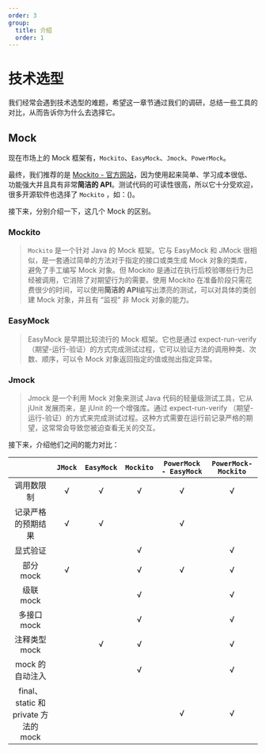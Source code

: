 ```yaml
---
order: 3
group:
  title: 介绍
  order: 1
---
```


# 技术选型

我们经常会遇到技术选型的难题，希望这一章节通过我们的调研，总结一些工具的对比，从而告诉你为什么去选择它。

## Mock

现在市场上的 Mock 框架有，`Mockito`、`EasyMock`、`Jmock`、`PowerMock`。

最终，我们推荐的是 [Mockito - 官方网站](https://site.mockito.org/)，因为使用起来简单、学习成本很低、功能强大并且具有非常**简洁的 API**。测试代码的可读性很高，所以它十分受欢迎，很多开源软件也选择了 `Mockito` ，如：()。

接下来，分别介绍一下，这几个 Mock 的区别。

### Mockito

> `Mockito` 是一个针对 Java 的 Mock 框架。它与 EasyMock 和 JMock 很相似，是一套通过简单的方法对于指定的接口或类生成 Mock 对象的类库，避免了手工编写 Mock 对象。但 Mockito 是通过在执行后校验哪些行为已经被调用，它消除了对期望行为的需要。使用 Mockito 在准备阶段只需花费很少的时间，可以使用**简洁的 API**编写出漂亮的测试，可以对具体的类创建 Mock 对象，并且有 “监视” 非 Mock 对象的能力。

### EasyMock

> EasyMock 是早期比较流行的 Mock 框架。它也是通过 expect-run-verify （期望-运行-验证）的方式完成测试过程，它可以验证方法的调用种类、次数、顺序，可以令 Mock 对象返回指定的值或抛出指定异常。

### Jmock

> Jmock 是一个利用 Mock 对象来测试 Java 代码的轻量级测试工具，它从 jUnit 发展而来，是 jUnit 的一个增强库。通过 expect-run-verify （期望-运行-验证）的方式来完成测试过程。这种方式需要在运行前记录严格的期望，这常常会导致您被迫查看无关的交互。

接下来，介绍他们之间的能力对比：

|                                      | `JMock` | `EasyMock` | `Mockito` | `PowerMock - EasyMock` | `PowerMock-Mockito` |
| :----------------------------------: | :-----: | :--------: | :-------: | :-------------------: | :------------------: |
|              调用数限制              |    √    |     √      |     √     |           √           |          √           |
|          记录严格的预期结果          |    √    |     √      |           |           √           |                      |
|               显式验证               |         |            |     √     |                       |          √           |
|              部分 mock               |    √    |            |     √     |           √           |          √           |
|              级联 mock               |         |            |     √     |                       |          √           |
|             多接口 mock              |         |            |     √     |                       |          √           |
|            注释类型 mock             |         |     √      |     √     |                       |          √           |
|           mock 的自动注入            |         |            |     √     |                       |          √           |
| final、static 和 private 方法的 mock |         |            |           |           √           |          √           |

